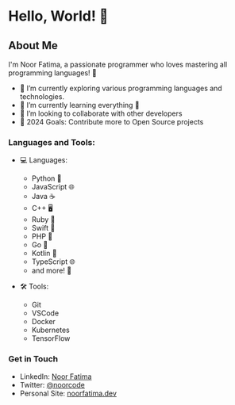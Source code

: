 # Hello, World! 👋

## About Me
I'm Noor Fatima, a passionate programmer who loves mastering all programming languages! 🚀

- 🔭 I’m currently exploring various programming languages and technologies.
- 🌱 I’m currently learning everything 🤣
- 👯 I’m looking to collaborate with other developers
- 🥅 2024 Goals: Contribute more to Open Source projects

### Languages and Tools:
- 💻 Languages: 
  - Python 🐍
  - JavaScript 🌐
  - Java ☕
  - C++ 🖥️
  - Ruby 💎
  - Swift 📱
  - PHP 🚀
  - Go 🐹
  - Kotlin 📱
  - TypeScript 🌐
  - and more! 🎉

- 🛠️ Tools:
  - Git 
  - VSCode
  - Docker
  - Kubernetes
  - TensorFlow

### Get in Touch
- LinkedIn: [Noor Fatima](https://www.linkedin.com/in/noorfatima)
- Twitter: [@noorcode](https://twitter.com/noorcode)
- Personal Site: [noorfatima.dev](https://noorfatima.dev)

